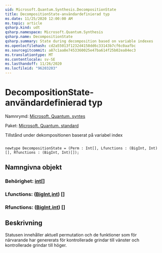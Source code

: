 ```yaml
---
uid: Microsoft.Quantum.Synthesis.DecompositionState
title: DecompositionState-användardefinierad typ
ms.date: 11/25/2020 12:00:00 AM
ms.topic: article
qsharp.kind: udt
qsharp.namespace: Microsoft.Quantum.Synthesis
qsharp.name: DecompositionState
qsharp.summary: State during decomposition based on variable indexes
ms.openlocfilehash: cd2a55013f1232d4158dd6c33143b7cf6c0aafbc
ms.sourcegitcommit: a87c1aa8e7453360025e47ba614f25b02ea84ec3
ms.translationtype: MT
ms.contentlocale: sv-SE
ms.lasthandoff: 11/26/2020
ms.locfileid: "96203203"
---
```

# <a name="decompositionstate-user-defined-type"></a>DecompositionState-användardefinierad typ

Namnrymd: [Microsoft. Quantum. syntes](xref:Microsoft.Quantum.Synthesis)

Paket: [Microsoft. Quantum. standard](https://nuget.org/packages/Microsoft.Quantum.Standard)


Tillstånd under dekompositionen baserat på variabel index

```qsharp

newtype DecompositionState = (Perm : Int[], Lfunctions : (BigInt, Int)[], Rfunctions : (BigInt, Int)[]);
```



## <a name="named-items"></a>Namngivna objekt

### <a name="perm--int"></a>Behörighet: [int](xref:microsoft.quantum.lang-ref.int)[]


### <a name="lfunctions--bigintint"></a>Lfunctions: ([BigInt](xref:microsoft.quantum.lang-ref.bigint),[int](xref:microsoft.quantum.lang-ref.int)) []


### <a name="rfunctions--bigintint"></a>Rfunctions: ([BigInt](xref:microsoft.quantum.lang-ref.bigint),[int](xref:microsoft.quantum.lang-ref.int)) []



## <a name="description"></a>Beskrivning

Statusen innehåller aktuell permutation och de funktioner som för närvarande har genererats för kontrollerade grindar till vänster och kontrollerade grindar till höger.